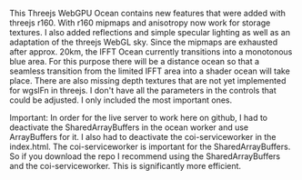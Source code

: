 This Threejs WebGPU Ocean contains new features that were added with threejs r160.
With r160 mipmaps and anisotropy now work for storage textures. I also added reflections and simple specular lighting as well as an adaptation of the threejs WebGL sky.
Since the mipmaps are exhausted after approx. 20km, the IFFT Ocean currently transitions into a monotonous blue area. For this purpose there will be a distance ocean so that a seamless transition from the limited IFFT area into a shader ocean will take place. There are also missing depth textures that are not yet implemented for wgslFn in threejs.
I don't have all the parameters in the controls that could be adjusted. I only included the most important ones.

Important: In order for the live server to work here on github, I had to deactivate the SharedArrayBuffers in the ocean worker and use ArrayBuffers for it. I also had to deactivate the coi-serviceworker in the index.html. The coi-serviceworker is important for the SharedArrayBuffers. So if you download the repo I recommend using the SharedArrayBuffers and the coi-serviceworker. This is significantly more efficient.
